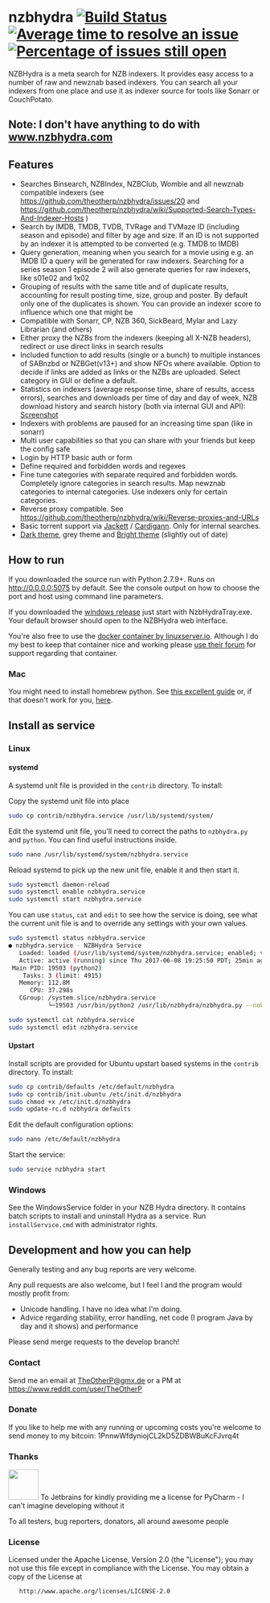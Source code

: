 # nzbhydra  [![Build Status](https://travis-ci.org/theotherp/nzbhydra.svg?branch=master)](https://travis-ci.org/theotherp/nzbhydra) [![Average time to resolve an issue](http://isitmaintained.com/badge/resolution/theotherp/nzbhydra.svg)](http://isitmaintained.com/project/theotherp/nzbhydra "Average time to resolve an issue") [![Percentage of issues still open](http://isitmaintained.com/badge/open/theotherp/nzbhydra.svg)](http://isitmaintained.com/project/theotherp/nzbhydra "Percentage of issues still open")
NZBHydra is a meta search for NZB indexers. It provides easy access to a number of raw and newznab based indexers. You can search all your indexers from one place and use it as indexer source for tools like Sonarr or CouchPotato.

## Note: I don't have anything to do with www.nzbhydra.com

## Features
* Searches Binsearch, NZBIndex, NZBClub,  Womble and all newznab compatible indexers (see https://github.com/theotherp/nzbhydra/issues/20 and https://github.com/theotherp/nzbhydra/wiki/Supported-Search-Types-And-Indexer-Hosts )
* Search by IMDB, TMDB, TVDB, TVRage and TVMaze ID (including season and episode) and filter by age and size. If an ID is not supported by an indexer it is attempted to be converted (e.g. TMDB to IMDB)
* Query generation, meaning when you search for a movie using e.g. an IMDB ID a query will be generated for raw indexers. Searching for a series season 1 episode 2 will also generate queries for raw indexers, like s01e02 and 1x02
* Grouping of results with the same title and of duplicate results, accounting for result posting time, size, group and poster. By default only one of the duplicates is shown. You can provide an indexer score to influence which one that might be
* Compatible with Sonarr, CP, NZB 360, SickBeard, Mylar and Lazy Librarian (and others)
* Either proxy the NZBs from the indexers (keeping all X-NZB headers), redirect or use direct links in search results
* Included function to add results (single or a bunch) to multiple instances of SABnzbd or NZBGet(v13+) and show NFOs where available. Option to decide if links are added as links or the NZBs are uploaded. Select category in GUI or define a default.
* Statistics on indexers (average response time, share of results, access errors), searches and downloads per time of day and day of week, NZB download history and search history (both via internal GUI and API): [Screenshot](http://i.imgur.com/Xc6URSc.png) 
* Indexers with problems are paused for an increasing time span (like in sonarr)
* Multi user capabilities so that you can share with your friends but keep the config safe
* Login by HTTP basic auth or form
* Define required and forbidden words and regexes
* Fine tune categories with separate required and forbidden words. Completely ignore categories in search results. Map newznab categories to internal categories. Use indexers only for certain categories.
* Reverse proxy compatible. See https://github.com/theotherp/nzbhydra/wiki/Reverse-proxies-and-URLs
* Basic torrent support via [Jackett](https://github.com/Jackett/Jackett) / [Cardigann](https://github.com/cardigann/cardigann/). Only for internal searches.
* [Dark theme](http://imgur.com/a/iCzL0), grey theme and [Bright theme](https://imgur.com/a/lBq9n) (slightly out of date)

##  How to run
If you downloaded the source run with Python 2.7.9+. Runs on http://0.0.0.0:5075 by default. See the console output on how to choose the port and host using command line parameters.

If you downloaded the [windows release](https://github.com/theotherp/nzbhydra-windows-releases) just start with NzbHydraTray.exe. Your default browser should open to the NZBHydra web interface.

You're also free to use the [docker container by linuxserver.io](https://hub.docker.com/r/linuxserver/hydra/). 
Although I do my best to keep that container nice and working please [use their forum](https://forum.linuxserver.io/index.php?threads/support-linuxserver-io-hydra.499/) for support regarding that container.

### Mac
You might need to install homebrew python. See [this excellent guide](https://www.mattgibson.ca/getting-nzbhydra-working-macos-sierra/) or, if that doesn't work for you, [here](https://pay.reddit.com/r/usenet/comments/7blcar/tutorial_ive_just_found_an_easy_way_to_make/).

## Install as service
### Linux
#### systemd
A systemd unit file is provided in the `contrib` directory. To install:

Copy the systemd unit file into place

```sh
sudo cp contrib/nzbhydra.service /usr/lib/systemd/system/
```

Edit the systemd unit file, you'll need to correct the paths to `nzbhydra.py` and `python`. You can find useful instructions inside.

```sh
sudo nano /usr/lib/systemd/system/nzbhydra.service
```

Reload systemd to pick up the new unit file, enable it and then start it.

```sh
sudo systemctl daemon-reload
sudo systemctl enable nzbhydra.service
sudo systemctl start nzbhydra.service
```

You can use `status`, `cat` and `edit` to see how the service is doing, see what the current unit file is and to override any settings with your own values.

```sh
sudo systemctl status nzbhydra.service
● nzbhydra.service - NZBHydra Service
   Loaded: loaded (/usr/lib/systemd/system/nzbhydra.service; enabled; vendor preset: disabled)
   Active: active (running) since Thu 2017-06-08 19:25:50 PDT; 25min ago
 Main PID: 19503 (python2)
    Tasks: 3 (limit: 4915)
   Memory: 112.8M
      CPU: 37.298s
   CGroup: /system.slice/nzbhydra.service
           └─19503 /usr/bin/python2 /usr/lib/nzbhydra/nzbhydra.py --nobrowser --config /etc/nzbhydra/settings.cfg --database /var/lib/nzbhydra/nzbhydra.db

sudo systemctl cat nzbhydra.service
sudo systemctl edit nzbhydra.service
```

#### Upstart
Install scripts are provided for Ubuntu upstart based systems in the `contrib` directory. To install:

```sh
sudo cp contrib/defaults /etc/default/nzbhydra
sudo cp contrib/init.ubuntu /etc/init.d/nzbhydra
sudo chmod +x /etc/init.d/nzbhydra
sudo update-rc.d nzbhydra defaults
```

Edit the default configuration options:

```sh
sudo nano /etc/default/nzbhydra
```

Start the service:

```sh
sudo service nzbhydra start
```

### Windows
See the WindowsService folder in your NZB Hydra directory. It contains batch scripts to install and uninstall Hydra as a service. Run `installService.cmd` with administrator rights.

## Development and how you can help
Generally testing and any bug reports are very welcome.

Any pull requests are also welcome, but I feel I and the program would mostly profit from:
* Unicode handling. I have no idea what I'm doing. 
* Advice regarding stability, error handling, net code (I program Java by day and it shows) and performance

Please send merge requests to the develop branch!

### Contact ###
Send me an email at TheOtherP@gmx.de or a PM at https://www.reddit.com/user/TheOtherP

### Donate ###
If you like to help me with any running or upcoming costs you're welcome to send money to my bitcoin: 1PnnwWfdyniojCL2kD5ZDBWBuKcFJvrq4t

### Thanks ###
<img src="https://github.com/theotherp/nzbhydra/raw/gh-pages/images/logo.png" width="60px"/> To Jetbrains for kindly providing me a license for PyCharm - I can't imagine developing without it

To all testers, bug reporters, donators, all around awesome people

### License ###
   Licensed under the Apache License, Version 2.0 (the "License");
   you may not use this file except in compliance with the License.
   You may obtain a copy of the License at

       http://www.apache.org/licenses/LICENSE-2.0
